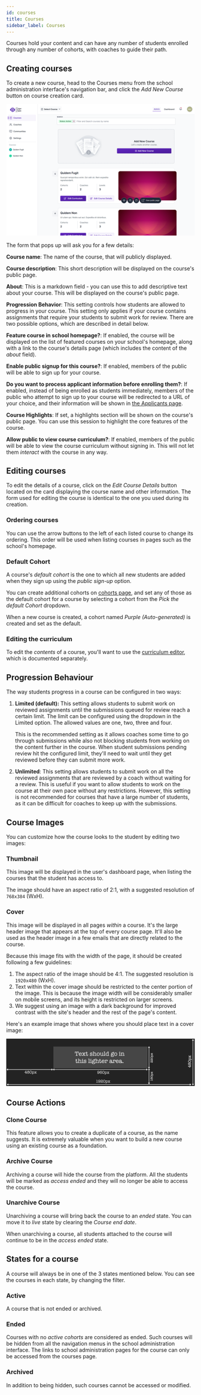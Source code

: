 ```yaml
---
id: courses
title: Courses
sidebar_label: Courses
---
```


Courses hold your content and can have any number of students enrolled through any number of cohorts, with coaches to guide their path.

## Creating courses

To create a new course, head to the Courses menu from the school administration interface's navigation bar, and click the _Add New Course_ button on course creation card.

![Courses page in school administration interface](../assets/courses/courses_index.png)

The form that pops up will ask you for a few details:

**Course name**: The name of the course, that will publicly displayed.

**Course description**: This short description will be displayed on the course's public page.

**About**: This is a markdown field - you can use this to add descriptive text about your course. This will be displayed on the course's public page.

**Progression Behavior**: This setting controls how students are allowed to progress in your course. This setting only applies if your course contains assignments that require your students to submit work for review. There are two possible options, which are described in detail below.

**Feature course in school homepage?**: If enabled, the course will be displayed on the list of featured courses on your school's homepage, along with a link to the course's details page (which includes the content of the _about_ field).

**Enable public signup for this course?**: If enabled, members of the public will be able to sign up for your course.

**Do you want to process applicant information before enrolling them?**: If enabled, instead of being enrolled as students immediately, members of the public who attempt to sign up to your course will be redirected to a URL of your choice, and their information will be shown in [the Applicants page](/users/applicants).

**Course Highlights**: If set, a highlights section will be shown on the course's public page. You can use this session to highlight the core features of the course.

**Allow public to view course curriculum?**: If enabled, members of the public will be able to view the course curriculum without signing in. This will not let them _interact_ with the course in any way.

## Editing courses

To edit the details of a course, click on the _Edit Course Details_ button located on the card displaying the course name and other information. The form used for editing the course is identical to the one you used during its creation.

### Ordering courses

You can use the arrow buttons to the left of each listed course to change its ordering. This order will be used when listing courses in pages such as the school's homepage.

### Default Cohort

A course's _default cohort_ is the one to which all new students are added when they sign up using the _public sign-up_ option.

You can create additional cohorts on [cohorts page](/users/cohorts), and set any of those as the default cohort for a course by selecting a cohort from the _Pick the default Cohort_ dropdown.

When a new course is created, a cohort named _Purple (Auto-generated)_ is created and set as the default.

### Editing the curriculum

To edit the _contents_ of a course, you'll want to use the [curriculum editor](/users/curriculum_editor), which is documented separately.

## Progression Behaviour

The way students progress in a course can be configured in two ways:

1. **Limited (default):** This setting allows students to submit work on reviewed assignments until the submissions queued for review reach a certain limit. The limit can be configured using the dropdown in the Limited option. The allowed values are one, two, three and four.

   This is the recommended setting as it allows coaches some time to go through submissions while also not blocking students from working on the content further in the course. When student submissions pending review hit the configured limit, they'll need to wait until they get reviewed before they can submit more work.

2. **Unlimited**: This setting allows students to submit work on all the reviewed assignments that are reviewed by a coach without waiting for a review. This is useful if you want to allow students to work on the course at their own pace without any restrictions. However, this setting is not recommended for courses that have a large number of students, as it can be difficult for coaches to keep up with the submissions.

## Course Images

You can customize how the course looks to the student by editing two images:

### Thumbnail

This image will be displayed in the user's dashboard page, when listing the courses that the student has access to.

The image should have an aspect ratio of 2:1, with a suggested resolution of `768x384` (WxH).

### Cover

This image will be displayed in all pages _within_ a course. It's the large header image that appears at the top of every course page. It'll also be used as the header image in a few emails that are directly related to the course.

Because this image fits with the width of the page, it should be created following a few guidelines:

1. The aspect ratio of the image should be 4:1. The suggested resolution is `1920x480` (WxH).
2. Text within the cover image should be restricted to the center portion of the image. This is because the image width will be considerably smaller on mobile screens, and its height is restricted on larger screens.
3. We suggest using an image with a dark background for improved contrast with the site's header and the rest of the page's content.

Here's an example image that shows where you should place text in a cover image:

[![Cover image composition](../assets/courses/cover_composition_hztuof.png)](../assets/courses/cover_composition_hztuof.png)

## Course Actions

### Clone Course

This feature allows you to create a duplicate of a course, as the name suggests. It is extremely valuable when you want to build a new course using an existing course as a foundation.

### Archive Course

Archiving a course will hide the course from the platform. All the students will be marked as _access ended_ and they will no longer be able to access the course.

### Unarchive Course

Unarchiving a course will bring back the course to an _ended_ state. You can move it to _live_ state by clearing the _Course end date_.

When unarchiving a course, all students attached to the course will continue to be in the _access ended_ state.

## States for a course

A course will always be in one of the 3 states mentioned below. You can see the courses in each state, by changing the filter.

### Active

A course that is not ended or archived.

### Ended

Courses with no _active cohorts_ are considered as ended. Such courses will be hidden from all the navigation menus in the school administration interface. The links to school administration pages for the course can only be accessed from the courses page.

### Archived

In addition to being hidden, such courses cannot be accessed or modified.

